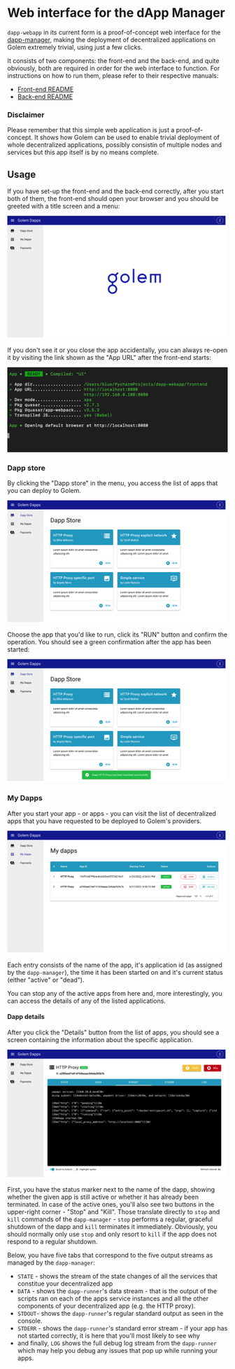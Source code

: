 # Web interface for the dApp Manager

`dapp-webapp` in its current form is a proof-of-concept web interface for the [dapp-manager](https://github.com/golemfactory/dapp-manager/), making the deployment of decentralized applications on Golem extremely trivial, using just a few clicks.

It consists of two components: the front-end and the back-end, and quite obviously, both are required in
order for the web interface to function. For instructions on how to run them, please refer to their respective manuals:

* [Front-end README](frontend/README.md)
* [Back-end README](backend/README.md)


### Disclaimer

Please remember that this simple web application is just a proof-of-concept. It shows how Golem can be
used to enable trivial deployment of whole decentralized applications, possibly consistin of multiple
nodes and services but this app itself is by no means complete.


## Usage

If you have set-up the front-end and the back-end correctly, after you start both of them, the front-end should open your browser and you should be greeted with a title screen and a menu:

![Title screen](readme-assets/title_screen.png)

If you don't see it or you close the app accidentally, you can always re-open it by visiting the link shown
as the "App URL" after the front-end starts:

![Front-end started](readme-assets/frontend_start.png)

### Dapp store

By clicking the "Dapp store" in the menu, you access the list of apps that you can deploy to Golem.

![Dapp store](readme-assets/dapp_store.png)

Choose the app that you'd like to run, click its "RUN" button and confirm the operation. You should see a green confirmation after the app has been started:

![Dapp store](readme-assets/dapp_store_launched.png)

### My Dapps

After you start your app - or apps - you can visit the list of decentralized apps that you have requested to be deployed to Golem's providers.

![My Dapps list](readme-assets/my_dapps_list.png)

Each entry consists of the name of the app, it's application id (as assigned by the `dapp-manager`), the time it has been started on and it's current status (either "active" or "dead").

You can stop any of the active apps from here and, more interestingly, you can access the details of any of the listed applications.

#### Dapp details

After you click the "Details" button from the list of apps, you should see a screen containing the information about the specific application.

![The details of a running dapp](readme-assets/running_app_details.png)

First, you have the status marker next to the name of the dapp, showing whether the given app is still active or whether it has already been terminated. In case of the active ones, you'll also see two buttons in the upper-right corner - "Stop" and "Kill". Those translate directly to `stop` and `kill` commands of the `dapp-manager` - `stop` performs a regular, graceful shutdown of the dapp and `kill` terminates it immediately. Obviously, you should normally only use `stop` and only resort to `kill` if the app does not respond to a regular shutdown.

Below, you have five tabs that correspond to the five output streams as managed by the `dapp-manager`:
* `STATE` - shows the stream of the state changes of all the services that constitue your decentralized app
* `DATA` - shows the `dapp-runner`'s data stream - that is the output of the scripts ran on each of the apps service instances and all the other components of your decentralized app (e.g. the HTTP proxy).
* `STDOUT`- shows the `dapp-runner`'s regular standard output as seen in the console.
* `STDERR` - shows the `dapp-runner`'s standard error stream - if your app has not started correctly, it is here that you'll most likely to see why
* and finally, `LOG` shows the full debug log stream from the `dapp-runner` which may help you debug any issues that pop up while running your apps.
